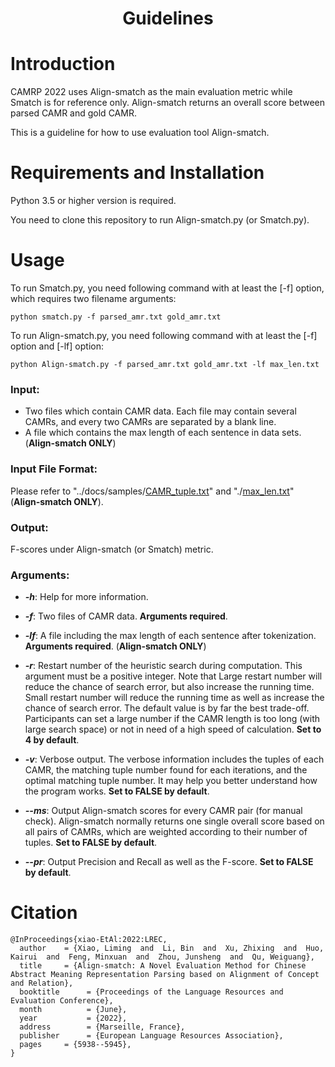 # <p align="center">Guidelines</p>

# Introduction

CAMRP 2022 uses Align-smatch as the main evaluation metric while Smatch is for reference only. Align-smatch returns an overall score between parsed CAMR and gold CAMR.

This is a guideline for how to use evaluation tool Align-smatch.

# Requirements and Installation

Python 3.5 or higher version is required.

You need to clone this repository to run Align-smatch.py (or Smatch.py).

# Usage

To run Smatch.py, you need following command with at least the [-f] option, which requires two filename arguments:

    python smatch.py -f parsed_amr.txt gold_amr.txt

To run Align-smatch.py, you need following command with at least the [-f] option and [-lf] option:

    python Align-smatch.py -f parsed_amr.txt gold_amr.txt -lf max_len.txt


### Input: 

* Two files which contain CAMR data. Each file may contain several CAMRs, and every two CAMRs are separated by a blank line.
* A file which contains the max length of each sentence in data sets. (**Align-smatch ONLY**)

### Input File Format: 

Please refer to "../docs/samples/<a href="https://github.com/GoThereGit/Chinese-AMR/tree/main/docs/samples/CAMR_tuple.txt">CAMR_tuple.txt</a>" and "./<a href="https://github.com/GoThereGit/Chinese-AMR/tree/main/tools/max_len.txt">max_len.txt</a>" (**Align-smatch ONLY**).

### Output: 

F-scores under Align-smatch (or Smatch) metric.

### Arguments:

* ***-h***: Help for more information.

* ***-f***: Two files of CAMR data. **Arguments required**.

* ***-lf***: A file including the max length of each sentence after tokenization. **Arguments required**. (**Align-smatch ONLY**)

* ***-r***: Restart number of the heuristic search during computation. This argument must be a positive integer. Note that Large restart number will reduce the chance of search error, but also increase the running time. Small restart number will reduce the running time as well as increase the chance of search error. The default value is by far the best trade-off. Participants can set a large number if the CAMR length is too long (with large search space) or not in need of a high speed of calculation. **Set to 4 by default**.

* ***-v***: Verbose output. The verbose information includes the tuples of each CAMR, the matching tuple number found for each iterations, and the optimal matching tuple number. It may help you better understand how the program works. **Set to FALSE by default**.

* ***--ms***: Output Align-smatch scores for every CAMR pair (for manual check). Align-smatch normally returns one single overall score based on all pairs of CAMRs, which are weighted according to their number of tuples. **Set to FALSE by default**.

* ***--pr***: Output Precision and Recall as well as the F-score. **Set to FALSE by default**.

# Citation
```
@InProceedings{xiao-EtAl:2022:LREC,
  author    = {Xiao, Liming  and  Li, Bin  and  Xu, Zhixing  and  Huo, Kairui  and  Feng, Minxuan  and  Zhou, Junsheng  and  Qu, Weiguang},
  title     = {Align-smatch: A Novel Evaluation Method for Chinese Abstract Meaning Representation Parsing based on Alignment of Concept and Relation},
  booktitle      = {Proceedings of the Language Resources and Evaluation Conference},
  month          = {June},
  year           = {2022},
  address        = {Marseille, France},
  publisher      = {European Language Resources Association},
  pages     = {5938--5945},
}
```

